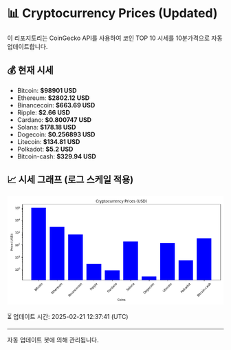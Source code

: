 
# 📊 Cryptocurrency Prices (Updated)

이 리포지토리는 CoinGecko API를 사용하여 코인 TOP 10 시세를 10분가격으로 자동 업데이트합니다.

## 💰 현재 시세
- Bitcoin: **$98901 USD**
- Ethereum: **$2802.12 USD**
- Binancecoin: **$663.69 USD**
- Ripple: **$2.66 USD**
- Cardano: **$0.800747 USD**
- Solana: **$178.18 USD**
- Dogecoin: **$0.256893 USD**
- Litecoin: **$134.81 USD**
- Polkadot: **$5.2 USD**
- Bitcoin-cash: **$329.94 USD**

## 📈 시세 그래프 (로그 스케일 적용)
![Crypto Prices](crypto_prices.png)

⏳ 업데이트 시간: 2025-02-21 12:37:41 (UTC)

---
자동 업데이트 봇에 의해 관리됩니다.

